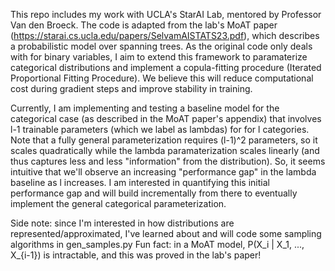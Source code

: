 This repo includes my work with UCLA's StarAI Lab, mentored by Professor Van den Broeck. 
The code is adapted from the lab's MoAT paper (https://starai.cs.ucla.edu/papers/SelvamAISTATS23.pdf), which describes a probabilistic model over spanning trees. 
As the original code only deals with for binary variables, I aim to extend this framework to paramaterize categorical distributions and implement a copula-fitting procedure (Iterated Proportional Fitting Procedure). 
We believe this will reduce computational cost during gradient steps and improve stability in training. 

Currently, I am implementing and testing a baseline model for the categorical case (as described in the MoAT paper's appendix) that involves l-1 trainable parameters (which we label as lambdas) for for l categories. Note that a fully general parameterization requires (l-1)^2 parameters, so it scales quadratically while the lambda paramaterization scales linearly (and thus captures less and less "information" from the distribution). So, it seems intuitive that we'll observe an increasing "performance gap" in the lambda baseline as l increases. I am interested in quantifying this initial performance gap and will build incrementally from there to eventually implement the general categorical parameterization. 

Side note: since I'm interested in how distributions are represented/approximated, I've learned about and will code some sampling algorithms in gen_samples.py
Fun fact: in a MoAT model, P(X_i | X_1, ..., X_{i-1}) is intractable, and this was proved in the lab's paper! 

